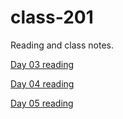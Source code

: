 # class-201

Reading and class notes.

[Day 03 reading](/day-03-reading.md)

[Day 04 reading](/day-04-reading.md)

[Day 05 reading](/day-05-reading.md)

